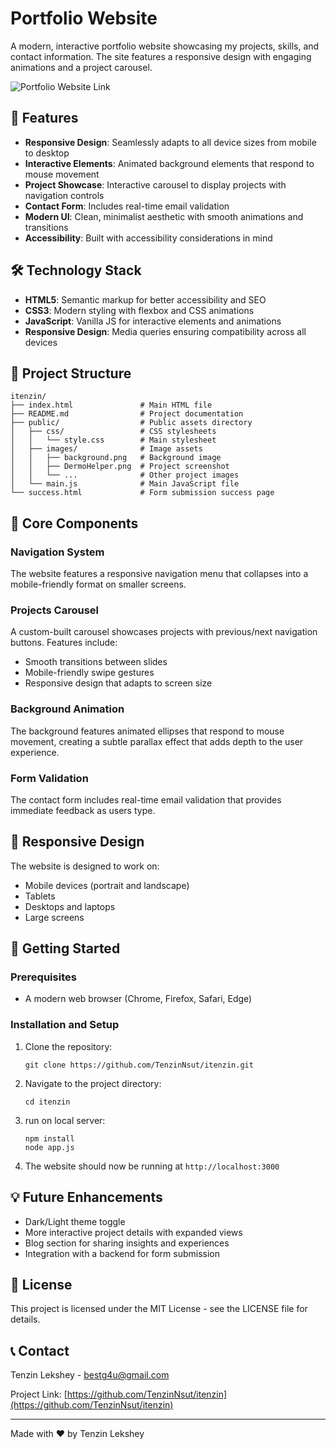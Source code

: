 # Portfolio Website

A modern, interactive portfolio website showcasing my projects, skills, and contact information. The site features a responsive design with engaging animations and a project carousel.

![Portfolio Website Link](https://itenzin.onrender.com/)

## 🌟 Features

- **Responsive Design**: Seamlessly adapts to all device sizes from mobile to desktop
- **Interactive Elements**: Animated background elements that respond to mouse movement
- **Project Showcase**: Interactive carousel to display projects with navigation controls
- **Contact Form**: Includes real-time email validation
- **Modern UI**: Clean, minimalist aesthetic with smooth animations and transitions
- **Accessibility**: Built with accessibility considerations in mind

## 🛠️ Technology Stack

- **HTML5**: Semantic markup for better accessibility and SEO
- **CSS3**: Modern styling with flexbox and CSS animations
- **JavaScript**: Vanilla JS for interactive elements and animations
- **Responsive Design**: Media queries ensuring compatibility across all devices

## 🚀 Project Structure

```
itenzin/
├── index.html               # Main HTML file
├── README.md                # Project documentation
├── public/                  # Public assets directory
│   ├── css/                 # CSS stylesheets
│   │   └── style.css        # Main stylesheet
│   ├── images/              # Image assets
│   │   ├── background.png   # Background image
│   │   ├── DermoHelper.png  # Project screenshot
│   │   └── ...              # Other project images
│   └── main.js              # Main JavaScript file
└── success.html             # Form submission success page
```

## 🔧 Core Components

### Navigation System
The website features a responsive navigation menu that collapses into a mobile-friendly format on smaller screens.

### Projects Carousel
A custom-built carousel showcases projects with previous/next navigation buttons. Features include:
- Smooth transitions between slides
- Mobile-friendly swipe gestures
- Responsive design that adapts to screen size

### Background Animation
The background features animated ellipses that respond to mouse movement, creating a subtle parallax effect that adds depth to the user experience.

### Form Validation
The contact form includes real-time email validation that provides immediate feedback as users type.

## 📱 Responsive Design

The website is designed to work on:
- Mobile devices (portrait and landscape)
- Tablets
- Desktops and laptops
- Large screens

## 🚀 Getting Started

### Prerequisites
- A modern web browser (Chrome, Firefox, Safari, Edge)

### Installation and Setup
1. Clone the repository:
   ```
   git clone https://github.com/TenzinNsut/itenzin.git
   ```

2. Navigate to the project directory:
   ```
   cd itenzin
   ```

3. run on local server:
   ```
   npm install
   node app.js
   ```

4. The website should now be running at `http://localhost:3000`

## 💡 Future Enhancements

- Dark/Light theme toggle
- More interactive project details with expanded views
- Blog section for sharing insights and experiences
- Integration with a backend for form submission

## 📄 License

This project is licensed under the MIT License - see the LICENSE file for details.

## 📞 Contact

Tenzin Lekshey - [bestg4u@gmail.com](mailto:bestg4u@gmail.com)

Project Link: [https://github.com/TenzinNsut/itenzin](https://github.com/TenzinNsut/itenzin)

---

Made with ❤️ by Tenzin Lekshey
